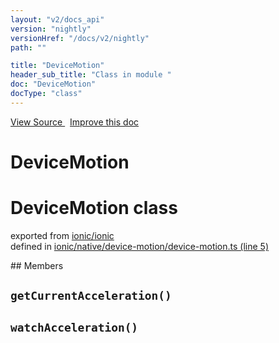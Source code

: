```yaml
---
layout: "v2/docs_api"
version: "nightly"
versionHref: "/docs/v2/nightly"
path: ""

title: "DeviceMotion"
header_sub_title: "Class in module "
doc: "DeviceMotion"
docType: "class"
---
```



<div class="improve-docs">
  <a href='http://github.com/driftyco/ionic/tree/master/#L'>
    View Source
  </a>
  &nbsp;
  <a href='http://github.com/driftyco/ionic/edit/master/#L'>
    Improve this doc
  </a>
</div>




<h1 class="api-title">

  DeviceMotion



</h1>








<h1 class="class export">DeviceMotion <span class="type">class</span></h1>
<p class="module">exported from <a href='undefined'>ionic/ionic</a><br/>
defined in <a href="https://github.com/driftyco/ionic2/tree/master/ionic/native/device-motion/device-motion.ts#L5-L79">ionic/native/device-motion/device-motion.ts (line 5)</a>
</p>
<p></p>
## Members

<div id="getCurrentAcceleration"></div>
<h2>
  <code>getCurrentAcceleration()</code>

</h2>












<div id="watchAcceleration"></div>
<h2>
  <code>watchAcceleration()</code>

</h2>












